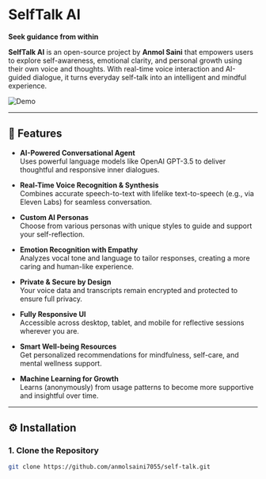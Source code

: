 # SelfTalk AI

**Seek guidance from within**

**SelfTalk AI** is an open-source project by **Anmol Saini** that empowers users to explore self-awareness, emotional clarity, and personal growth using their own voice and thoughts. With real-time voice interaction and AI-guided dialogue, it turns everyday self-talk into an intelligent and mindful experience.

![Demo](https://github.com/user-attachments/assets/b2b7a05b-d550-4d6c-a7b7-d0e2b9d59af7)

---

## 🚀 Features

- **AI-Powered Conversational Agent**  
  Uses powerful language models like OpenAI GPT-3.5 to deliver thoughtful and responsive inner dialogues.

- **Real-Time Voice Recognition & Synthesis**  
  Combines accurate speech-to-text with lifelike text-to-speech (e.g., via Eleven Labs) for seamless conversation.

- **Custom AI Personas**  
  Choose from various personas with unique styles to guide and support your self-reflection.

- **Emotion Recognition with Empathy**  
  Analyzes vocal tone and language to tailor responses, creating a more caring and human-like experience.

- **Private & Secure by Design**  
  Your voice data and transcripts remain encrypted and protected to ensure full privacy.

- **Fully Responsive UI**  
  Accessible across desktop, tablet, and mobile for reflective sessions wherever you are.

- **Smart Well-being Resources**  
  Get personalized recommendations for mindfulness, self-care, and mental wellness support.

- **Machine Learning for Growth**  
  Learns (anonymously) from usage patterns to become more supportive and insightful over time.

---

## ⚙️ Installation

### 1. Clone the Repository

```bash
git clone https://github.com/anmolsaini7055/self-talk.git
